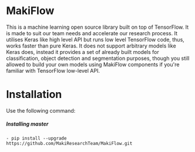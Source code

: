 # MakiFlow
This is a machine learning open source library built on top of TensorFlow. It is made to suit our team needs and accelerate our research process. It utilises Keras like high level API but runs low level TensorFlow code, thus, works faster than pure Keras. It does not support arbitrary models like Keras does, instead it provides a set of already built models for classification, object detection and segmentation purposes, though you still allowed to build your own models using MakiFlow components if you're familiar with TensorFlow low-level API.
# Installation
Use the following command:

##### Installing *master*
    - pip install --upgrade https://github.com/MakiResearchTeam/MakiFlow.git
